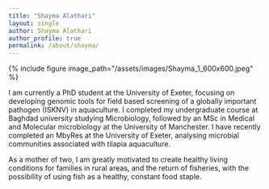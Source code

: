 ```yaml
---
title: "Shayma Alathari"
layout: single
author: Shayma Alathari
author_profile: true
permalink: /about/shayma/
---
```

{% include figure image_path="/assets/images/Shayma_1_600x600.jpeg" %}

I am currently a PhD student at the University of Exeter, focusing on developing genomic tools for field based screening of a globally important pathogen (ISKNV) in aquaculture. I completed my undergraduate course at Baghdad university studying Microbiology, followed by an MSc in Medical and  Molecular microbiology at the University of Manchester. I have recently completed an MbyRes at the University of Exeter, analysing microbial communities associated with tilapia aquaculture.

As a mother of two, I am greatly motivated to create healthy living conditions for families in rural areas, and the return of fisheries, with the possibility of using fish as a healthy, constant food staple.
